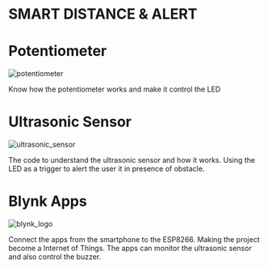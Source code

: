 # SMART DISTANCE & ALERT #

# Potentiometer
![potentiometer](https://user-images.githubusercontent.com/44058064/49787434-a9f71f00-fd61-11e8-9163-49be91692240.png)

Know how the potentiometer works and make it control the LED

# Ultrasonic Sensor
![ultrasonic_sensor](https://user-images.githubusercontent.com/44058064/49787285-3fde7a00-fd61-11e8-83d9-9f3c218abecf.png)

The code to understand the ultrasonic sensor and how it works.
Using the LED as a trigger to alert the user it in presence of obstacle.

# Blynk Apps
![blynk_logo](https://user-images.githubusercontent.com/44058064/49787508-dad75400-fd61-11e8-9a07-e87515e74b6c.png)

Connect the apps from the smartphone to the ESP8266.
Making the project become a Internet of Things.
The apps can monitor the ultrasonic sensor and also control the buzzer.
